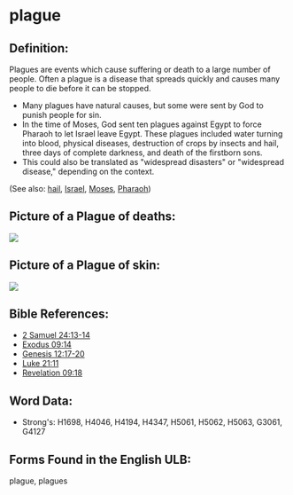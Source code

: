 # plague

## Definition:

Plagues are events which cause suffering or death to a large number of people. Often a plague is a disease that spreads quickly and causes many people to die before it can be stopped.

* Many plagues have natural causes, but some were sent by God to punish people for sin.
* In the time of Moses, God sent ten plagues against Egypt to force Pharaoh to let Israel leave Egypt. These plagues included water turning into blood, physical diseases, destruction of crops by insects and hail, three days of complete darkness, and death of the firstborn sons.
* This could also be translated as "widespread disasters" or "widespread disease," depending on the context.

(See also: [hail](../other/hail.md), [Israel](../kt/israel.md), [Moses](../names/moses.md), [Pharaoh](../names/pharaoh.md))

## Picture of a Plague of deaths:

<a href="https://content.bibletranslationtools.org/WycliffeAssociates/en_tw/raw/branch/master/PNGs/p/Plaguedeaths.png"><img src="https://content.bibletranslationtools.org/WycliffeAssociates/en_tw/raw/branch/master/PNGs/p/Plaguedeaths.png" ></a>

## Picture of a Plague of skin:

<a href="https://content.bibletranslationtools.org/WycliffeAssociates/en_tw/raw/branch/master/PNGs/p/Plagueskin.png"><img src="https://content.bibletranslationtools.org/WycliffeAssociates/en_tw/raw/branch/master/PNGs/p/Plagueskin.png" ></a>

## Bible References:

* [2 Samuel 24:13-14](rc://en/tn/help/2sa/24/13)
* [Exodus 09:14](rc://en/tn/help/exo/09/14)
* [Genesis 12:17-20](rc://en/tn/help/gen/12/17)
* [Luke 21:11](rc://en/tn/help/luk/21/11)
* [Revelation 09:18](rc://en/tn/help/rev/09/18)

## Word Data:

* Strong's: H1698, H4046, H4194, H4347, H5061, H5062, H5063, G3061, G4127

## Forms Found in the English ULB:

plague, plagues


